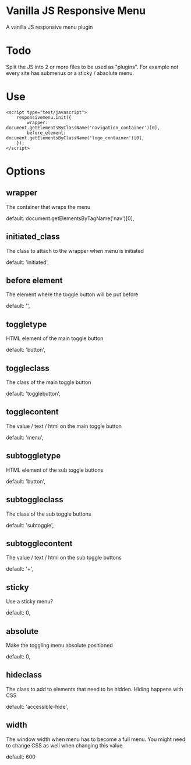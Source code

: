 Vanilla JS Responsive Menu
==========================

A vanilla JS responsive menu plugin

Todo
====

Split the JS into 2 or more files to be used as "plugins". For example not every site has submenus or a sticky / absolute menu.

Use
===

```
<script type="text/javascript">
    responsivemenu.init({
        wrapper: document.getElementsByClassName('navigation_container')[0],
        before_element: document.getElementsByClassName('logo_container')[0],
    });
</script>
```

Options
=======

wrapper
---

The container that wraps the menu

default: document.getElementsByTagName('nav')[0],

initiated_class
--------------

The class to attach to the wrapper when menu is initiated

default: 'initiated',

before element
--------------

The element where the toggle button will be put before

default: '',

toggletype
----------

HTML element of the main toggle button

default: 'button',

toggleclass
-----------

The class of the main toggle button

default: 'togglebutton',

togglecontent
-------------

The value / text / html on the main toggle button

default: 'menu',

subtoggletype
-------------

HTML element of the sub toggle buttons

default: 'button',

subtoggleclass
-----------

The class of the sub toggle buttons

default: 'subtoggle',

subtogglecontent
-------------

The value / text / html on the sub toggle buttons

default: '+',

sticky
------

Use a sticky menu?

default: 0,

absolute
--------

Make the toggling menu absolute positioned

default: 0,

hideclass
---------

The class to add to elements that need to be hidden. Hiding happens with CSS

default: 'accessible-hide',

width
-----

The window width when menu has to become a full menu. You might need to change CSS as well when changing this value

default: 600